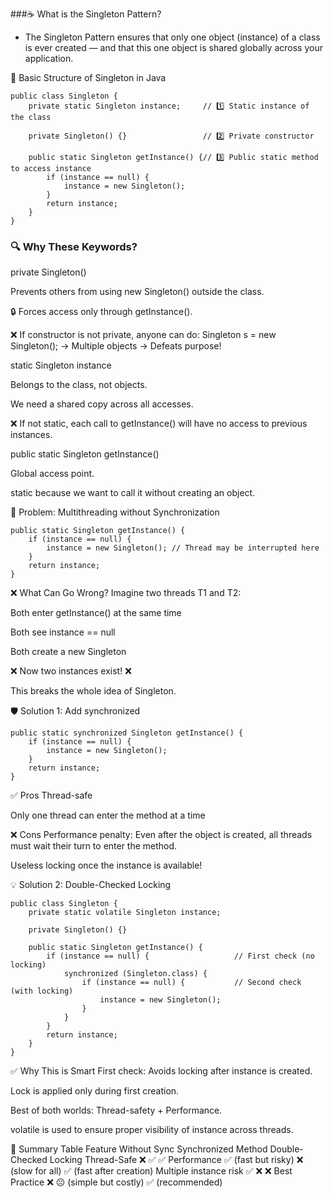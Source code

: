 ###☕ What is the Singleton Pattern?

+ The Singleton Pattern ensures that only one object (instance) of a class is ever created — and that this one object is shared globally across your application.

👷 Basic Structure of Singleton in Java
```
public class Singleton {
    private static Singleton instance;     // 1️⃣ Static instance of the class

    private Singleton() {}                 // 2️⃣ Private constructor

    public static Singleton getInstance() {// 3️⃣ Public static method to access instance
        if (instance == null) {
            instance = new Singleton();
        }
        return instance;
    }
}
```
### 🔍 Why These Keywords?

private Singleton()

Prevents others from using new Singleton() outside the class.

🔒 Forces access only through getInstance().

❌ If constructor is not private, anyone can do:
Singleton s = new Singleton(); → Multiple objects → Defeats purpose!

static Singleton instance

Belongs to the class, not objects.

We need a shared copy across all accesses.

❌ If not static, each call to getInstance() will have no access to previous instances.

public static Singleton getInstance()

Global access point.

static because we want to call it without creating an object.

🧵 Problem: Multithreading without Synchronization

```
public static Singleton getInstance() {
    if (instance == null) {
        instance = new Singleton(); // Thread may be interrupted here
    }
    return instance;
}
```
❌ What Can Go Wrong?
Imagine two threads T1 and T2:

Both enter getInstance() at the same time

Both see instance == null

Both create a new Singleton

❌ Now two instances exist! ❌

This breaks the whole idea of Singleton.

🛡️ Solution 1: Add synchronized
```
public static synchronized Singleton getInstance() {
    if (instance == null) {
        instance = new Singleton();
    }
    return instance;
}
```
✅ Pros
Thread-safe

Only one thread can enter the method at a time

❌ Cons
Performance penalty: Even after the object is created, all threads must wait their turn to enter the method.

Useless locking once the instance is available!

💡 Solution 2: Double-Checked Locking

```
public class Singleton {
    private static volatile Singleton instance;

    private Singleton() {}

    public static Singleton getInstance() {
        if (instance == null) {                   // First check (no locking)
            synchronized (Singleton.class) {
                if (instance == null) {           // Second check (with locking)
                    instance = new Singleton();
                }
            }
        }
        return instance;
    }
}
```
✅ Why This is Smart
First check: Avoids locking after instance is created.

Lock is applied only during first creation.

Best of both worlds: Thread-safety + Performance.

volatile is used to ensure proper visibility of instance across threads.

📝 Summary Table
Feature	Without Sync	Synchronized Method	Double-Checked Locking
Thread-Safe	❌	✅	✅
Performance	✅ (fast but risky)	❌ (slow for all)	✅ (fast after creation)
Multiple instance risk	✅	❌	❌
Best Practice	❌	😐 (simple but costly)	✅ (recommended)

